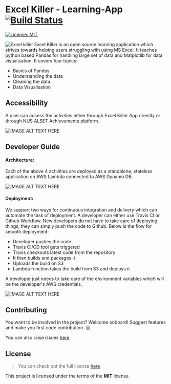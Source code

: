 # Excel Killer - Learning-App [![Build Status](https://travis-ci.com/anshu0612/Excel-Killer-E-Learning-App.svg?branch=master)](https://travis-ci.com/anshu0612/Excel-Killer-E-Learning-App)
[![License: MIT](https://img.shields.io/badge/License-MIT-yellow.svg)](https://opensource.org/licenses/MIT)

![Excel killer]( https://excel-killer-images.s3.amazonaws.com/ex-logo.png)
Excel Killer is an open source learning application which strives towards helping users struggling with using MS Excel. It teaches python based Pandas for handling large set of data and Matplotlib for data visualisation. It covers four topics:
- Basics of Pandas
- Understanding the data
- Cleaning the data
- Data Visualisation

## Accessibility

A user can access the activities either through Excel Killer App directly or through NUS ALSET Achievements platform. 

![IMAGE ALT TEXT HERE]( https://excel-killer-images.s3.amazonaws.com/arch3.png )

## Developer Guide

#### Architecture:
Each of the above 4 activities are deployed as a standalone, stateless application on AWS Lambda connected to AWS Dynamo DB.

![IMAGE ALT TEXT HERE](https://excel-killer-images.s3.amazonaws.com/arch.png)

#### Deployment:
We support two ways for continuous integration and delivery which can automate the task of deployment. A developer can either use Travis CI or Github Workflow.
New developers do not have to take care of deploying things, they can simply push the code to Github. Below is the flow for smooth deployment:

- Developer pushes the code
- Travis CI/CD tool gets triggered
- Travis checkouts latest code from the repository
- It then builds and packages it
- Uploads the build on S3
- Lambda function takes the build from S3 and deploys it

 A developer just needs to take care of the environment variables which will be the developer's AWS credentials.

![IMAGE ALT TEXT HERE](https://excel-killer-images.s3.amazonaws.com/deploymentPipeline.png)

## Contributing
You want to be involved in the project? Welcome onboard! Suggest features and make you first code contribution. 😃 

You can also raise issues [here](https://github.com/anshu0612/Excel-Killer-E-Learning-App/issues)

## License
>You can check out the full license [here](https://github.com/anshu0612/Excel-Killer-E-Learning-App/blob/master/LICENSE)

This project is licensed under the terms of the **MIT** license.

